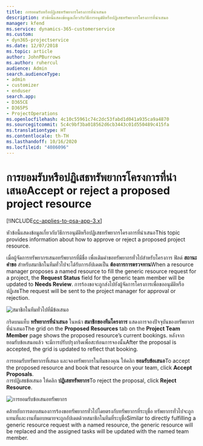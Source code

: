 ```yaml
---
title: การยอมรับหรือปฏิเสธทรัพยากรโครงการที่นำเสนอ
description: หัวข้อนี้แสดงข้อมูลเกี่ยวกับวิธีการอนุมัติหรือปฏิเสธทรัพยากรโครงการที่นำเสนอ
manager: kfend
ms.service: dynamics-365-customerservice
ms.custom:
- dyn365-projectservice
ms.date: 12/07/2018
ms.topic: article
author: JohnPBurrows
ms.author: ruhercul
audience: Admin
search.audienceType:
- admin
- customizer
- enduser
search.app:
- D365CE
- D365PS
- ProjectOperations
ms.openlocfilehash: 4c10c55961c74c2dc53fabd1d041a935ca9a4870
ms.sourcegitcommit: 5c4c9bf3ba018562d6cb3443c01d550489c415fa
ms.translationtype: HT
ms.contentlocale: th-TH
ms.lasthandoff: 10/16/2020
ms.locfileid: "4086096"
---
```

# <a name="accept-or-reject-a-proposed-project-resource"></a><span data-ttu-id="74bd0-103">การยอมรับหรือปฏิเสธทรัพยากรโครงการที่นำเสนอ</span><span class="sxs-lookup"><span data-stu-id="74bd0-103">Accept or reject a proposed project resource</span></span>

[!INCLUDE[cc-applies-to-psa-app-3.x](../includes/cc-applies-to-psa-app-3x.md)]

<span data-ttu-id="74bd0-104">หัวข้อนี้แสดงข้อมูลเกี่ยวกับวิธีการอนุมัติหรือปฏิเสธทรัพยากรโครงการที่นำเสนอ</span><span class="sxs-lookup"><span data-stu-id="74bd0-104">This topic provides information about how to approve or reject a proposed project resource.</span></span>

<span data-ttu-id="74bd0-105">เมื่อผู้จัดการทรัพยากรเสนอทรัพยากรที่มีชื่อ เพื่อเติมคำขอทรัพยากรทั่วไปสำหรับโครงการ ฟิลด์ **สถานะคำขอ** สำหรับสมาชิกในทีมทั่วไปจะได้รับการอัปเดตเป็น **ต้องการการตรวจทาน**</span><span class="sxs-lookup"><span data-stu-id="74bd0-105">When a resource manager proposes a named resource to fill the generic resource request for a project, the **Request Status** field for the generic team member will be updated to **Needs Review**.</span></span> <span data-ttu-id="74bd0-106">การร้องขอจะถูกส่งไปยังผู้จัดการโครงการเพื่อขออนุมัติหรือปฏิเสธ</span><span class="sxs-lookup"><span data-stu-id="74bd0-106">The request will be sent to the project manager for approval or rejection.</span></span>

![สมาชิกในทีมทั่วไปที่มีข้อเสนอ](media/RM-how-to-19.png)

<span data-ttu-id="74bd0-108">กริดบนแท็บ **ทรัพยากรที่นำเสนอ** ในหน้า **สมาชิกของทีมโครงการ** แสดงการจองปัจจุบันของทรัพยากรที่นำเสนอ</span><span class="sxs-lookup"><span data-stu-id="74bd0-108">The grid on the **Proposed Resources** tab on the **Project Team Member** page shows the proposed resource’s current bookings.</span></span> <span data-ttu-id="74bd0-109">หลังจากยอมรับข้อเสนอแล้ว จะมีการปรับปรุงกริดเพื่อสะท้อนการจองนั้น</span><span class="sxs-lookup"><span data-stu-id="74bd0-109">After the proposal is accepted, the grid is updated to reflect that booking.</span></span> 

<span data-ttu-id="74bd0-110">การยอมรับทรัพยากรที่เสนอ และจองทรัพยากรในทีมของคุณ ให้คลิก **ยอมรับข้อเสนอ**</span><span class="sxs-lookup"><span data-stu-id="74bd0-110">To accept the proposed resource and book that resource on your team, click **Accept Proposals**.</span></span>  
<span data-ttu-id="74bd0-111">การปฏิเสธข้อเสนอ ให้คลิก **ปฏิเสธทรัพยากร**</span><span class="sxs-lookup"><span data-stu-id="74bd0-111">To reject the proposal, click **Reject Resource**.</span></span>

![การยอมรับข้อเสนอทรัพยากร](media/RM-how-to-20.png) 

<span data-ttu-id="74bd0-113">คล้ายกับการตอบสนองการร้องขอทรัพยากรทั่วไปโดยตรงกับทรัพยากรที่ระบุชื่อ ทรัพยากรทั่วไปจะถูกแทนที่และงานที่มอบหมายจะถูกอัปเดตด้วยสมาชิกในทีมที่ระบุชื่อ</span><span class="sxs-lookup"><span data-stu-id="74bd0-113">Similar to directly fulfilling a generic resource request with a named resource, the generic resource will be replaced and the assigned tasks will be updated with the named team member.</span></span>

